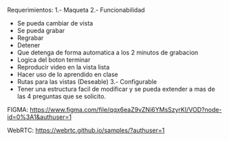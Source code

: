 Requerimientos:
1.- Maqueta
2.- Funcionabilidad

- Se pueda cambiar de vista
- Se pueda grabar
- Regrabar
- Detener
- Que detenga de forma automatica a los 2 minutos de grabacion
- Logica del boton terminar
- Reproducir video en la vista lista
- Hacer uso de lo aprendido en clase
- Rutas para las vistas (Deseable)
  3.- Configurable
- Tener una estructura facil de modificar y se pueda extender a mas de las 4 preguntas que se solicito.

FIGMA: https://www.figma.com/file/qqx6eaZ9vZNi6YMsSzyrKI/VOD?node-id=0%3A1&authuser=1

WebRTC: https://webrtc.github.io/samples/?authuser=1
